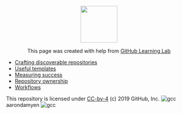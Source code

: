 <p align="center"><img width="100" src="https://lab.github.com/public/images/avatar.png"></p>

<p align="center">This page was created with help from <a href="https://lab.github.com/">GitHub Learning Lab</a></p>

- [Crafting discoverable repositories](discoverable/)
- [Useful templates](templates/)
- [Measuring success](metrics/)
- [Repository ownership](repo-ownership/)
- [Workflows](workflows/)

This repository is licensed under [CC-by-4](../LICENSE) (c) 2019 GitHub, Inc.
![gcc](https://github.com/DigiPen-CS315/assignment-1-aarondamyen/workflows/gcc/badge.svg)
aarondamyen ![gcc](https://github.com/DigiPen-CS315/assignment-1-aarondamyen/workflows/gcc/badge.svg)
